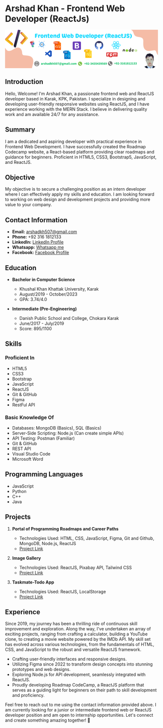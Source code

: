 # Arshad Khan - Frontend Web Developer (ReactJs)

![Arshad Khan](./assets/images/Copy%20of%20Frontend%20Web%20Developer%20(ReactJS).png)

## Introduction

Hello, Welcome! I'm Arshad Khan, a passionate frontend web and ReactJS developer based in Karak, KPK, Pakistan. I specialize in designing and developing user-friendly responsive websites using ReactJS, and I have experience working with the MERN Stack. I believe in delivering quality work and am available 24/7 for any assistance.

## Summary

I am a dedicated and aspiring developer with practical experience in Frontend Web Development. I have successfully created the Roadmap Codecamp website, a React-based platform providing clear roadmaps and guidance for beginners. Proficient in HTML5, CSS3, Bootstrap5, JavaScript, and ReactJS.

## Objective

My objective is to secure a challenging position as an intern developer where I can effectively apply my skills and education. I am looking forward to working on web design and development projects and providing more value to your company.

## Contact Information

- **Email:** arshadkh507@gmail.com
- **Phone:** +92 316 1812133
- **LinkedIn:** [LinkedIn Profile](https://www.linkedin.com/in/arshadkh507/)
- **Whatsapp:** [Whatsapp me](https://wa.link/n2mxr9)
- **Facebook:** [Facebook Profile](https://web.facebook.com/code.master.arshad/)

## Education

- **Bachelor in Computer Science**
  - Khushal Khan Khattak University, Karak
  - August/2019 - October/2023
  - GPA: 3.74/4.0

- **Intermediate (Pre-Engineering)**
  - Danish Public School and College, Chokara Karak
  - June/2017 - July/2019
  - Score: 895/1100

## Skills

### Proficient In

- HTML5
- CSS3
- Bootstrap
- JavaScript
- ReactJS
- Git & GitHub
- Figma
- RestFul API

### Basic Knowledge Of

- Databases: MongoDB (Basics), SQL (Basics)
- Server-Side Scripting: Node.js (Can create simple APIs)
- API Testing: Postman (Familiar)
- Git & GitHub
- REST API
- Visual Studio Code
- Microsoft Word

## Programming Languages

- JavaScript
- Python
- C++
- Java

## Projects

1. **Portal of Programming Roadmaps and Career Paths**
   - Technologies Used: HTML, CSS, JavaScript, Figma, Git and Github, MongoDB, Node.js, ReactJS
   - [Project Link](project_link_1)

2. **Image Gallery**
   - Technologies Used: ReactJS, Pixabay API, Tailwind CSS
   - [Project Link](project_link_2)

3. **Taskmate-Todo App**
   - Technologies Used: ReactJS, LocalStorage
   - [Project Link](project_link_3)

## Experience

Since 2019, my journey has been a thrilling ride of continuous skill improvement and exploration. Along the way, I've undertaken an array of exciting projects, ranging from crafting a calculator, building a YouTube clone, to creating a movie website powered by the IMDb API. My skill set has evolved across various technologies, from the fundamentals of HTML, CSS, and JavaScript to the robust and versatile ReactJS framework.

- Crafting user-friendly interfaces and responsive designs.
- Utilizing Figma since 2022 to transform design concepts into stunning prototypes and web designs.
- Exploring Node.js for API development, seamlessly integrated with ReactJS.
- Proudly developing Roadmap CodeCamp, a ReactJS platform that serves as a guiding light for beginners on their path to skill development and proficiency.

Feel free to reach out to me using the contact information provided above. I am currently looking for a junior or intermediate frontend web or ReactJS developer position and am open to internship opportunities. Let's connect and create something amazing together! 🚀
